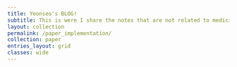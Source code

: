```yaml
---
title: Yeonseo's BLOG!
subtitle: This is were I share the notes that are not related to medicine & code implementations!
layout: collection
permalink: /paper_implementation/
collection: paper
entries_layout: grid
classes: wide
---
```


